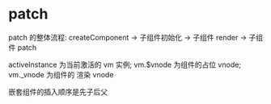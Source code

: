 # patch
 patch 的整体流程: createComponent -> 子组件初始化 -> 子组件 render -> 子组件 patch

 activeInstance 为当前激活的 vm 实例; vm.$vnode 为组件的占位 vnode; vm._vnode 为组件的 渲染 vnode

 嵌套组件的插入顺序是先子后父